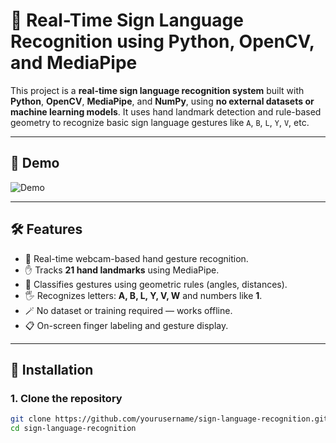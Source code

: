 # 🧠 Real-Time Sign Language Recognition using Python, OpenCV, and MediaPipe

This project is a **real-time sign language recognition system** built with **Python**, **OpenCV**, **MediaPipe**, and **NumPy**, using **no external datasets or machine learning models**. It uses hand landmark detection and rule-based geometry to recognize basic sign language gestures like `A`, `B`, `L`, `Y`, `V`, etc.

---

## 📸 Demo

![Demo](https://github.com/yourusername/sign-language-demo.gif) <!-- Optional: Add your own screen recording -->

---

## 🛠️ Features

- 🎯 Real-time webcam-based hand gesture recognition.
- ✋ Tracks **21 hand landmarks** using MediaPipe.
- 🧠 Classifies gestures using geometric rules (angles, distances).
- 🖐 Recognizes letters: **A, B, L, Y, V, W** and numbers like **1**.
- 🪄 No dataset or training required — works offline.
- 📋 On-screen finger labeling and gesture display.

---

## 🚀 Installation

### 1. Clone the repository

```bash
git clone https://github.com/yourusername/sign-language-recognition.git
cd sign-language-recognition
